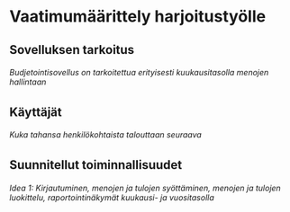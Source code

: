 # Vaatimumäärittely harjoitustyölle

## Sovelluksen tarkoitus
###### Budjetointisovellus on tarkoitettua erityisesti kuukausitasolla menojen hallintaan 

## Käyttäjät
###### Kuka tahansa henkilökohtaista talouttaan seuraava

## Suunnitellut toiminnallisuudet
###### Idea 1: Kirjautuminen, menojen ja tulojen syöttäminen, menojen ja tulojen luokittelu, raportointinäkymät kuukausi- ja vuositasolla